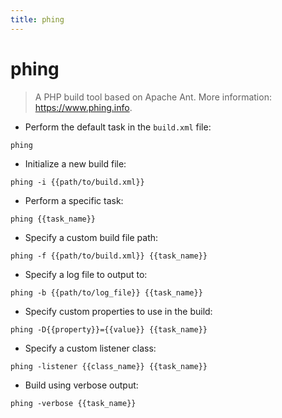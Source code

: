 ```yaml
---
title: phing
---
```

# phing

> A PHP build tool based on Apache Ant.
> More information: <https://www.phing.info>.

- Perform the default task in the `build.xml` file:

`phing`

- Initialize a new build file:

`phing -i {{path/to/build.xml}}`

- Perform a specific task:

`phing {{task_name}}`

- Specify a custom build file path:

`phing -f {{path/to/build.xml}} {{task_name}}`

- Specify a log file to output to:

`phing -b {{path/to/log_file}} {{task_name}}`

- Specify custom properties to use in the build:

`phing -D{{property}}={{value}} {{task_name}}`

- Specify a custom listener class:

`phing -listener {{class_name}} {{task_name}}`

- Build using verbose output:

`phing -verbose {{task_name}}`
